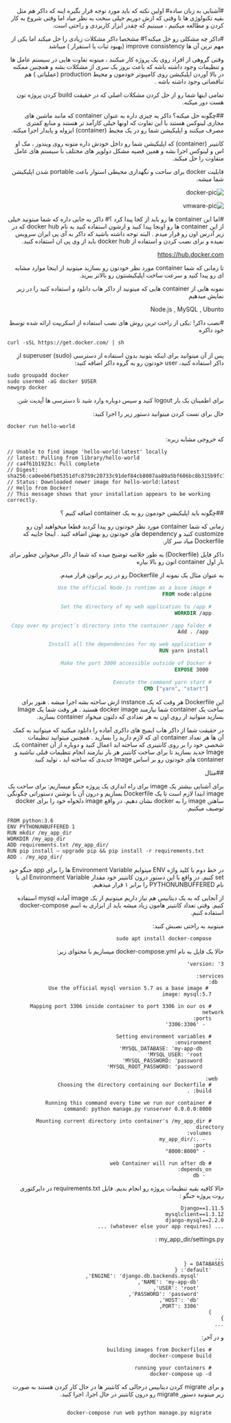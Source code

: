 <div dir="rtl">

#آشنایی به زبان ساده#
اولین نکته که باید مورد توجه قرار بگیره اینه که داکر هم مثل بقیه تکنولوژی ها تا وقتی که ازش دوریم خیلی سخت به نظر میاد اما وقتی شروع به کار کردن و مطالعه میکنیم ، میبینیم که چقدر ابزار کاربردی و راحتی است.

#داکر چه مشکلی رو حل میکنه؟#
مشخصا داکر مشکلات زیادی را حل میکند اما یکی از مهم ترین آن ها improve consistency (بهبود ثبات یا استقرار ) میباشد

وقتی گروهی از افراد روی یک پروژه کار میکنند ، میتونه تفاوت هایی در سیستم عامل ها و تنظیمات وجود داشته باشه که باعث بروز یک سری از مشکلات بشه و همچنین ممکنه در بالا آوردن اپلیکیشن روی کامپیوتر خودمون و محیط production (عملیاتی ) هم تناقضاتی وجود داشته باشه .

تمامی اینها شما رو از حل کردن مشکلات اصلی که در حقیقت build کردن پروژه تون هست دور میکنه.

##چگونه حل میکنه؟
داکر یه چیزی داره به عنوان container که مانند ماشین های مجازی لینوکس هستند با این تفاوت که اونها خیلی کارآمد تر هستند و منابع کمتری مصرف میکنند و اپلیکیشن شما رو در یک محیط (container) ایزوله و پایدار اجرا میکنه.

کانتینر (container) که اپلیکیشن شما رو داخل خودش داره متونه روی ویندوز ، مک او اس و لینوکس اجرا بشه و همین قضیه مشکل دولوپر های مختلف با سیستم های عامل متفاوت را حل میکند.

قابلیت docker برای ساحت و نگهداری محیطی استوار باعث portable شدن اپلیکیشن شما میشه.


![docker-pic](https://lamtakam.com/img/uploaded_images/1/1540452189.png)

![vmware-pic](https://lamtakam.com/img/uploaded_images/1/1540452647.png)


#اما این container ها رو باید از کجا پیدا کرد ؟#
داکر یه جایی داره که شما میتونید خیلی از این container ها رو اونجا پیدا کنید و ازشون استفاده کنید به نام docker hub که در زیر آدرس اون رو قرار میدم . البته توجه داشته باشید که داکر به آی پی ایران سرویس نمیده و برای نصب کردن و استفاده از docker hub باید از وی پی ان استفاده کنید.

https://hub.docker.com

تا زمانی که شما container مورد نظر خودتون رو بسازید میتونید از اینجا موارد مشابه ای رو پیدا کنید و سرعت ساخت اپلیکیشنتون رو بالاتر ببرید.

نمونه هایی از container هایی که میتونید از داکر هاب دانلود و استفاده کنید را در زیر نمایش میدهیم

Node.js , MySQL , Ubunto

#نصب داکر!
:یکی از راحت ترین روش های نصب استفاده از اسکریپت ارائه شده توسط خود داکره

<div dir="ltr">

    curl -sSL https://get.docker.com/ | sh    

</div>

پس از آن میتوانید برای اینکه بتونید بدون استفاده از دسترسی superuser (sudo) از داکر استفاده کنید، user خودتون رو به گروه داکر اضافه کنید:


<div dir="ltr">

    sudo groupadd docker
    sudo usermod -aG docker $USER
    newgrp docker 
    
</div>

برای اطمینان یک بار logout کنید و سپس دوباره وارد شید تا دسترسی ها آپدیت شن.

حال برای تست کردن میتوانید دستور زیر را اجرا کنید:

<div dir="ltr">

    docker run hello-world
    
</div>

که خروجی مشابه زیره:

<div dir="ltr">

    // Unable to find image 'hello-world:latest' locally
    // latest: Pulling from library/hello-world
    // ca4f61b1923c: Pull complete
    // Digest: sha256:ca0eeb6fb05351dfc8759c20733c91def84cb8007aa89a5bf606bc8b315b9fc7
    // Status: Downloaded newer image for hello-world:latest
    // Hello from Docker!   
    // This message shows that your installation appears to be working correctly.
    
</div>


##چگونه باید اپلیکیشن خودمون رو به یک container اضافه کنیم ؟

زمانی که شما container مورد نظر خودتون رو پیدا کردید قطعا میخواهید اون رو customize کنید و dependency های خودتون رو بهش اضافه کنید . اینجا جاییه که Dockerfile میاد سر کار.

داکر فایل (Dockerfile) به طور خلاصه توضیح میده که شما از داکر میخواین چطور برای بار اول container اتون رو بالا بیاره

به عنوان مثال یک نمونه از Dockerfile رو در زیر براتون قرار میدم.

```dockerfile
    # Use the official Node.js runtime as a base image
    FROM node:alpine

    # Set the directory of my web application to /app
    WORKDIR /app

    # Copy over my project’s directory into the container /app folder
     Add . /app

    # Install all the dependencies for my web application
     RUN yarn install

    # Make the port 3000 accessible outside of Docker
     EXPOSE 3000

    # Execute the command yarn start
     CMD ["yarn", "start"]  

```
این Dockerfile هر وقت که یک instance ازش ساخته بشه اجرا میشه . هنوز برای ساخت یک container شما نیازمند docker image هستید . هر وقت شما یک Image بسازید متوانید از روی اون به هر تعدادی که دلتون میخواد container بسازید.

در حقیقت شما از داکر هاب ایمیج های داکری آماده را دانلود میکنید که میتوانید به کمک آن ها هر تعداد container ای که لازم دارید را بسازید . همچنین میتوانید تنظیمات شخصی خود را بر روی کانتینری که ساخته اید اعمال کنید و دوباره از آن container یک Image جدید بسازید تا برای ساخت کانتینر هر بار نیازمند انجام تنظیمات قبلی نباشید و container های خودتون رو بر اساس Image جدیدی که ساخته اید ، تولید کنید


##مثال

برای آشنایی بیشتر یک image برای راه اندازی یک پروژه جنگو میسازیم:
برای ساخت یک image ابتدا لازم است تا یک Dockerfile بسازیم و درون آن با نوشتن دستوراتی چگونگی ساهتن image را به docker نشان دهیم. در واقع image دلخواه خود را برای docker توصیف میکنیم.

<div dir="ltr">

    FROM python:3.6
    ENV PYTHONUNBUFFERED 1
    RUN mkdir /my_app_dir
    WORKDIR /my_app_dir
    ADD requirements.txt /my_app_dir/
    RUN pip install — upgrade pip && pip install -r requirements.txt
    ADD . /my_app_dir/
    
</div>

در خط دوم با کلید واژه ENV میتوایم Environment Variable ها را برای app جنگو خود set کنیم. در واقع با این دستور درون کانتینر خود مقدار Environment Variable ای با نام PYTHONUNBUFFERED را برابر ۱ قرار میدهیم.


از آنجایی که به یک دیتابیس هم نیاز داریم میتونیم از یک image آماده mysql استفاده کنیم.
وقتی تعداد کانتینر هامون زیاد میشه باید از ابزاری به اسم docker-compose استفاده کنیم.

میتونید به راحتی نصبش کنید:
```$bash
    sudo apt install docker-compose
```

حالا یک فایل به نام docker-compose.yml میسازیم با محتوای زیر:
```docker-compose
version: '3'

services:
  db:
     # Use the official mysql version 5.7 as a base image
    image: mysql:5.7

    # Mapping port 3306 inside container to port 3306 in our os network
    ports:
      - '3306:3306'

    # Setting environment variables
    environment:
       MYSQL_DATABASE: 'my-app-db'
       MYSQL_USER: 'root'
       MYSQL_PASSWORD: 'password'
       MYSQL_ROOT_PASSWORD: 'password'

  web:
    # Choosing the directory containing our Dockerfile
    build: .

    # Running this command every time we run our container
    command: python manage.py runserver 0.0.0.0:8000

    # Mounting current directory into container's /my_app_dir directory
    volumes:
      - .:/my_app_dir
    ports:
      - "8000:8000"

    # web Container will run after db
    depends_on:
      - db
```


حالا کافیه بقیه تنظیمات پروژه رو انجام بدیم.
 فایل requirements.txt در دایرکتوری روت پروژه جنگو :
 ```
Django==1.11.5
mysqlclient==1.3.12
django-mysql==2.2.0
... (whatever else your app requires) ...
```

my_app_dir/settings.py :
```

...
DATABASES = {
    'default': {
        'ENGINE': 'django.db.backends.mysql',
        'NAME': 'my-app-db',
        'USER': 'root',
        'PASSWORD': 'password',
        'HOST': 'db',
        'PORT': 3306,
    }
}
...

```

و در آخر:
```
    # building images from Dockerfiles
    docker-compose build

    # running your containers
    docker-compose up -d
```

و برای migrate کردن دیتابیس درحالی که کانتینر ها در حال کار کردن هستند به صورت زیر میتونید دستور migrate رو درون کانتینر در حال اجرا، اجرا کنید.
```dockerfile
    
    docker-compose run web python manage.py migrate

```



</div>
